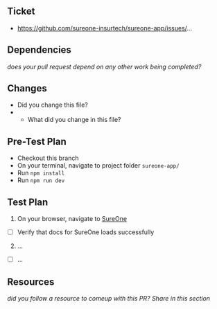 ## Ticket
- https://github.com/sureone-insurtech/sureone-app/issues/...

## Dependencies
_does your pull request depend on any other work being completed?_

## Changes
- Did you change this file?
- - What did you change in this file?

## Pre-Test Plan
- Checkout this branch
- On your terminal, navigate to project folder `sureone-app/`
- Run `npm install`
- Run `npm run dev`

## Test Plan
1. On your browser, navigate to [SureOne](http://localhost:5173/)
- [ ] Verify that docs for SureOne loads successfully
2. ...
- [ ] ...

## Resources
_did you follow a resource to comeup with this PR? Share in this section_
